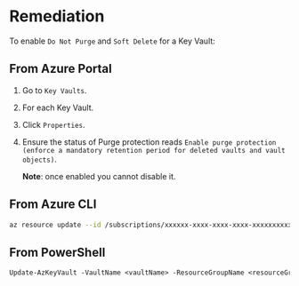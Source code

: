 # Remediation

To enable `Do Not Purge` and `Soft Delete` for a Key Vault:

## From Azure Portal

1. Go to `Key Vaults`.
2. For each Key Vault.
3. Click `Properties`.
4. Ensure the status of Purge protection reads `Enable purge protection (enforce a mandatory retention period for deleted vaults and vault objects)`.

    **Note**: once enabled you cannot disable it.

## From Azure CLI

```sh
az resource update --id /subscriptions/xxxxxx-xxxx-xxxx-xxxx-xxxxxxxxxxxx/resourceGroups/<resourceGroupName>/providers/Microsoft.KeyVault /vaults/<keyVaultName> --set properties.enablePurgeProtection=true
```

## From PowerShell

```ps
Update-AzKeyVault -VaultName <vaultName> -ResourceGroupName <resourceGroupName> -EnablePurgeProtection
```
